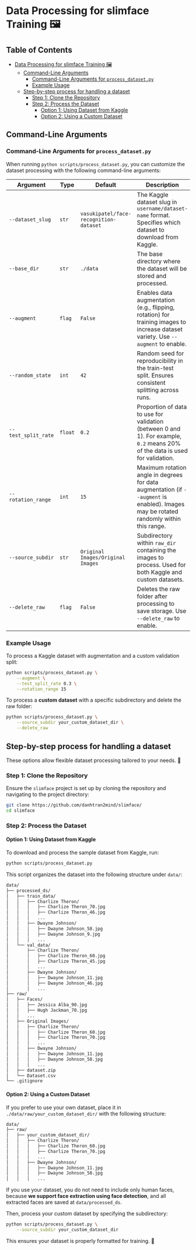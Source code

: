 # Data Processing for slimface Training 🖼️

## Table of Contents

- [Data Processing for slimface Training 🖼️](#data-processing-for-slimface-training-)
  - [Command-Line Arguments](#command-line-arguments)
    - [Command-Line Arguments for `process_dataset.py`](#command-line-arguments-for-process_datasetpy)
    - [Example Usage](#example-usage)
  - [Step-by-step process for handling a dataset](#step-by-step-process-for-handling-a-dataset)
    - [Step 1: Clone the Repository](#step-1-clone-the-repository)
    - [Step 2: Process the Dataset](#step-2-process-the-dataset)
      - [Option 1: Using Dataset from Kaggle](#option-1-using-dataset-from-kaggle)
      - [Option 2: Using a Custom Dataset](#option-2-using-a-custom-dataset)

## Command-Line Arguments
### Command-Line Arguments for `process_dataset.py`
When running `python scripts/process_dataset.py`, you can customize the dataset processing with the following command-line arguments:

| Argument | Type | Default | Description |
|----------|------|---------|-------------|
| `--dataset_slug` | `str` | `vasukipatel/face-recognition-dataset` | The Kaggle dataset slug in `username/dataset-name` format. Specifies which dataset to download from Kaggle. |
| `--base_dir` | `str` | `./data` | The base directory where the dataset will be stored and processed. |
| `--augment` | `flag` | `False` | Enables data augmentation (e.g., flipping, rotation) for training images to increase dataset variety. Use `--augment` to enable. |
| `--random_state` | `int` | `42` | Random seed for reproducibility in the train-test split. Ensures consistent splitting across runs. |
| `--test_split_rate` | `float` | `0.2` | Proportion of data to use for validation (between 0 and 1). For example, `0.2` means 20% of the data is used for validation. |
| `--rotation_range` | `int` | `15` | Maximum rotation angle in degrees for data augmentation (if `--augment` is enabled). Images may be rotated randomly within this range. |
| `--source_subdir` | `str` | `Original Images/Original Images` | Subdirectory within `raw_dir` containing the images to process. Used for both Kaggle and custom datasets. |
| `--delete_raw` | `flag` | `False` | Deletes the raw folder after processing to save storage. Use `--delete_raw` to enable. |

### Example Usage
To process a Kaggle dataset with augmentation and a custom validation split:

```bash
python scripts/process_dataset.py \
    --augment \
    --test_split_rate 0.3 \
    --rotation_range 15
```

To process a **custom dataset** with a specific subdirectory and delete the raw folder:

```bash
python scripts/process_dataset.py \
    --source_subdir your_custom_dataset_dir \
    --delete_raw
```
## Step-by-step process for handling a dataset
These options allow flexible dataset processing tailored to your needs. 🚀

### Step 1: Clone the Repository
Ensure the `slimface` project is set up by cloning the repository and navigating to the project directory:

```bash
git clone https://github.com/danhtran2mind/slimface/
cd slimface
```

### Step 2: Process the Dataset

#### Option 1: Using Dataset from Kaggle
To download and process the sample dataset from Kaggle, run:

```bash
python scripts/process_dataset.py
```

This script organizes the dataset into the following structure under `data/`:

```markdown
data/
├── processed_ds/
│   ├── train_data/
│   │   ├── Charlize Theron/
│   │   │   ├── Charlize Theron_70.jpg
│   │   │   ├── Charlize Theron_46.jpg
│   │   │   ...
│   │   ├── Dwayne Johnson/
│   │   │   ├── Dwayne Johnson_58.jpg
│   │   │   ├── Dwayne Johnson_9.jpg
│   │   │   ...
│   └── val_data/
│       ├── Charlize Theron/
│       │   ├── Charlize Theron_60.jpg
│       │   ├── Charlize Theron_45.jpg
│       │   ...
│       ├── Dwayne Johnson/
│       │   ├── Dwayne Johnson_11.jpg
│       │   ├── Dwayne Johnson_46.jpg
│       │   ...
├── raw/
│   ├── Faces/
│   │   ├── Jessica Alba_90.jpg
│   │   ├── Hugh Jackman_70.jpg
│   │   ...
│   ├── Original Images/
│   │   ├── Charlize Theron/
│   │   │   ├── Charlize Theron_60.jpg
│   │   │   ├── Charlize Theron_70.jpg
│   │   │   ...
│   │   ├── Dwayne Johnson/
│   │   │   ├── Dwayne Johnson_11.jpg
│   │   │   ├── Dwayne Johnson_58.jpg
│   │   │   ...
│   ├── dataset.zip
│   └── Dataset.csv
└── .gitignore
```

#### Option 2: Using a Custom Dataset
If you prefer to use your own dataset, place it in `./data/raw/your_custom_dataset_dir/` with the following structure:

```markdown
data/
├── raw/
│   ├── your_custom_dataset_dir/
│   │   ├── Charlize Theron/
│   │   │   ├── Charlize Theron_60.jpg
│   │   │   ├── Charlize Theron_70.jpg
│   │   │   ...
│   │   ├── Dwayne Johnson/
│   │   │   ├── Dwayne Johnson_11.jpg
│   │   │   ├── Dwayne Johnson_58.jpg
│   │   │   ...
```

If you use your dataset, you do not need to include only human faces, because **we support face extraction using face detection**, and all extracted faces are saved at `data/processed_ds`.

Then, process your custom dataset by specifying the subdirectory:

```bash
python scripts/process_dataset.py \
    --source_subdir your_custom_dataset_dir
```

This ensures your dataset is properly formatted for training. 🚀
